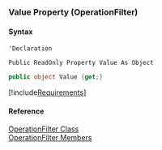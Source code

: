 ﻿### Value Property (OperationFilter)

#### Syntax

```vbnet
'Declaration

Public ReadOnly Property Value As Object
```

```csharp
public object Value {get;}
```

[!include[Requirements](../partials/requirements.md)]

#### Reference

[OperationFilter Class](fcSDK~FChoice.Foundation.Filters.OperationFilter.md)  
[OperationFilter Members](fcSDK~FChoice.Foundation.Filters.OperationFilter_members.md)